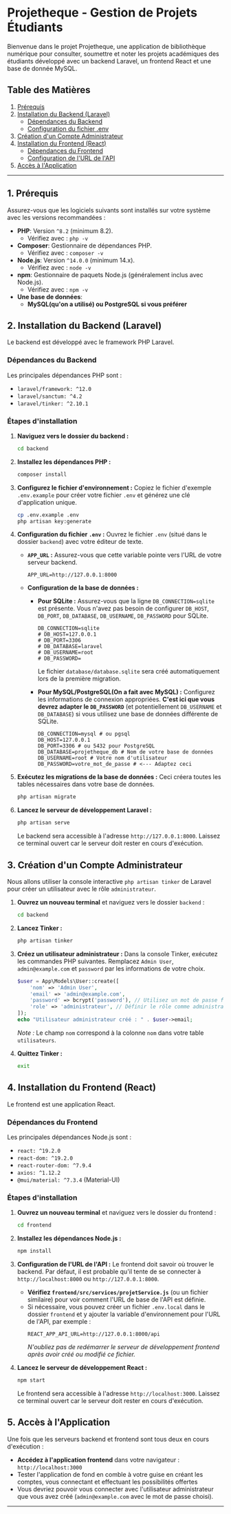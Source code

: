 # Projetheque - Gestion de Projets Étudiants

Bienvenue dans le projet Projetheque, une application de bibliothèque numérique pour consulter, soumettre et noter les projets académiques des étudiants développé avec un backend Laravel, un frontend React et une base de donnée MySQL.

## Table des Matières

1.  [Prérequis](#1-prérequis)
2.  [Installation du Backend (Laravel)](#2-installation-du-backend-laravel)
    *   [Dépendances du Backend](#dépendances-du-backend)
    *   [Configuration du fichier .env](#configuration-du-fichier-env)
3.  [Création d'un Compte Administrateur](#3-création-dun-compte-administrateur)
4.  [Installation du Frontend (React)](#4-installation-du-frontend-react)
    *   [Dépendances du Frontend](#dépendances-du-frontend)
    *   [Configuration de l'URL de l'API](#configuration-de-lurl-de-lapi)
5.  [Accès à l'Application](#5-accès-à-lapplication)

---

## 1. Prérequis

Assurez-vous que les logiciels suivants sont installés sur votre système avec les versions recommandées :

*   **PHP**: Version `^8.2` (minimum 8.2).
    *   Vérifiez avec : `php -v`
*   **Composer**: Gestionnaire de dépendances PHP.
    *   Vérifiez avec : `composer -v`
*   **Node.js**: Version `^14.0.0` (minimum 14.x).
    *   Vérifiez avec : `node -v`
*   **npm**: Gestionnaire de paquets Node.js (généralement inclus avec Node.js).
    *   Vérifiez avec : `npm -v`
*   **Une base de données**:
    *   **MySQL(qu'on a utilisé) ou PostgreSQL si vous préférer**

## 2. Installation du Backend (Laravel)

Le backend est développé avec le framework PHP Laravel.

### Dépendances du Backend

Les principales dépendances PHP sont :
*   `laravel/framework: ^12.0`
*   `laravel/sanctum: ^4.2`
*   `laravel/tinker: ^2.10.1`

### Étapes d'installation

1.  **Naviguez vers le dossier du backend :**
    ```bash
    cd backend
    ```

2.  **Installez les dépendances PHP :**
    ```bash
    composer install
    ```

3.  **Configurez le fichier d'environnement :**
    Copiez le fichier d'exemple `.env.example` pour créer votre fichier `.env` et générez une clé d'application unique.
    ```bash
    cp .env.example .env
    php artisan key:generate
    ```

4.  **Configuration du fichier `.env` :**
    Ouvrez le fichier `.env` (situé dans le dossier `backend`) avec votre éditeur de texte.

    *   **`APP_URL` :** Assurez-vous que cette variable pointe vers l'URL de votre serveur backend.
        ```dotenv
        APP_URL=http://127.0.0.1:8000
        ```

    *   **Configuration de la base de données :**
        *   **Pour SQLite :**
            Assurez-vous que la ligne `DB_CONNECTION=sqlite` est présente. Vous n'avez pas besoin de configurer `DB_HOST`, `DB_PORT`, `DB_DATABASE`, `DB_USERNAME`, `DB_PASSWORD` pour SQLite.
            ```dotenv
            DB_CONNECTION=sqlite
            # DB_HOST=127.0.0.1
            # DB_PORT=3306
            # DB_DATABASE=laravel
            # DB_USERNAME=root
            # DB_PASSWORD=
            ```
            Le fichier `database/database.sqlite` sera créé automatiquement lors de la première migration.

        *   **Pour MySQL/PostgreSQL(On a fait avec MySQL) :**
            Configurez les informations de connexion appropriées. **C'est ici que vous devrez adapter le `DB_PASSWORD`** (et potentiellement `DB_USERNAME` et `DB_DATABASE`) si vous utilisez une base de données différente de SQLite.
            ```dotenv
            DB_CONNECTION=mysql # ou pgsql
            DB_HOST=127.0.0.1
            DB_PORT=3306 # ou 5432 pour PostgreSQL
            DB_DATABASE=projetheque_db # Nom de votre base de données
            DB_USERNAME=root # Votre nom d'utilisateur
            DB_PASSWORD=votre_mot_de_passe # <--- Adaptez ceci
            ```

5.  **Exécutez les migrations de la base de données :**
    Ceci créera toutes les tables nécessaires dans votre base de données.
    ```bash
    php artisan migrate
    ```

6.  **Lancez le serveur de développement Laravel :**
    ```bash
    php artisan serve
    ```
    Le backend sera accessible à l'adresse `http://127.0.0.1:8000`. Laissez ce terminal ouvert car le serveur doit rester en cours d'exécution.

## 3. Création d'un Compte Administrateur

Nous allons utiliser la console interactive `php artisan tinker` de Laravel pour créer un utilisateur avec le rôle `administrateur`.

1.  **Ouvrez un nouveau terminal** et naviguez vers le dossier `backend` :
    ```bash
    cd backend
    ```

2.  **Lancez Tinker :**
    ```bash
    php artisan tinker
    ```

3.  **Créez un utilisateur administrateur :**
    Dans la console Tinker, exécutez les commandes PHP suivantes. Remplacez `Admin User`, `admin@example.com` et `password` par les informations de votre choix.

    ```php
    $user = App\Models\User::create([
        'nom' => 'Admin User',
        'email' => 'admin@example.com',
        'password' => bcrypt('password'), // Utilisez un mot de passe fort
        'role' => 'administrateur', // Définir le rôle comme administrateur
    ]);
    echo "Utilisateur administrateur créé : " . $user->email;
    ```
    *Note :* Le champ `nom` correspond à la colonne `nom` dans votre table `utilisateurs`.

4.  **Quittez Tinker :**
    ```bash
    exit
    ```

## 4. Installation du Frontend (React)

Le frontend est une application React.

### Dépendances du Frontend

Les principales dépendances Node.js sont :
*   `react: ^19.2.0`
*   `react-dom: ^19.2.0`
*   `react-router-dom: ^7.9.4`
*   `axios: ^1.12.2`
*   `@mui/material: ^7.3.4` (Material-UI)

### Étapes d'installation

1.  **Ouvrez un nouveau terminal** et naviguez vers le dossier du frontend :
    ```bash
    cd frontend
    ```

2.  **Installez les dépendances Node.js :**
    ```bash
    npm install
    ```

3.  **Configuration de l'URL de l'API :**
    Le frontend doit savoir où trouver le backend. Par défaut, il est probable qu'il tente de se connecter à `http://localhost:8000` ou `http://127.0.0.1:8000`.

    *   **Vérifiez `frontend/src/services/projetService.js`** (ou un fichier similaire) pour voir comment l'URL de base de l'API est définie.
    *   Si nécessaire, vous pouvez créer un fichier `.env.local` dans le dossier `frontend` et y ajouter la variable d'environnement pour l'URL de l'API, par exemple :
        ```dotenv
        REACT_APP_API_URL=http://127.0.0.1:8000/api
        ```
        *N'oubliez pas de redémarrer le serveur de développement frontend après avoir créé ou modifié ce fichier.*

4.  **Lancez le serveur de développement React :**
    ```bash
    npm start
    ```
    Le frontend sera accessible à l'adresse `http://localhost:3000`. Laissez ce terminal ouvert car le serveur doit rester en cours d'exécution.

## 5. Accès à l'Application

Une fois que les serveurs backend et frontend sont tous deux en cours d'exécution :

*   **Accédez à l'application frontend** dans votre navigateur : `http://localhost:3000`
*   Tester l'application de fond en comble à votre guise en créant les comptes, vous connectant et effectuant les possibilités offertes
*   Vous devriez pouvoir vous connecter avec l'utilisateur administrateur que vous avez créé (`admin@example.com` avec le mot de passe choisi).

---
